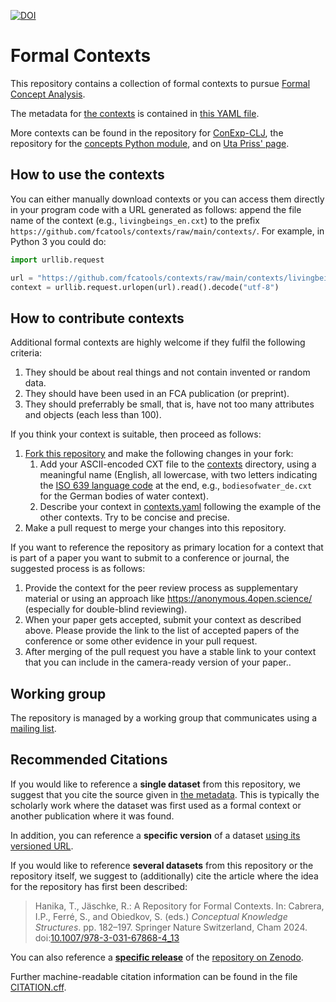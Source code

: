 [![DOI](https://zenodo.org/badge/580832846.svg)](https://zenodo.org/badge/latestdoi/580832846)

# Formal Contexts

This repository contains a collection of formal contexts to pursue
[Formal Concept Analysis](https://upriss.github.io/fca/fca.html).

The metadata for [the
contexts](https://github.com/fcatools/contexts/tree/main/contexts) is
contained in [this YAML file](contexts.yaml).

More contexts can be found in the repository for
[ConExp-CLJ](https://github.com/tomhanika/conexp-clj/tree/dev/testing-data),
the repository for the [concepts Python
module](https://github.com/xflr6/concepts/tree/master/examples), and
on [Uta Priss' page](https://upriss.github.io/fca/examples.html).

## How to use the contexts

You can either manually download contexts or you can access them
directly in your program code with a URL generated as follows: append
the file name of the context (e.g., `livingbeings_en.cxt`) to the
prefix `https://github.com/fcatools/contexts/raw/main/contexts/`. For
example, in Python 3 you could do:

```python
import urllib.request

url = "https://github.com/fcatools/contexts/raw/main/contexts/livingbeings_en.cxt"
context = urllib.request.urlopen(url).read().decode("utf-8")
```

## How to contribute contexts

Additional formal contexts are highly welcome if they fulfil the
following criteria:

1. They should be about real things and not contain invented or random
   data.
2. They should have been used in an FCA publication (or preprint).
3. They should preferrably be small, that is, have not too many
   attributes and objects (each less than 100).

If you think your context is suitable, then proceed as follows:

1. [Fork this repository](https://github.com/fcatools/contexts/fork)
   and make the following changes in your fork:
   1. Add your ASCII-encoded CXT file to the
      [contexts](https://github.com/fcatools/contexts/tree/main/contexts)
      directory, using a meaningful name (English, all lowercase, with
      two letters indicating the [ISO 639 language
      code](https://en.wikipedia.org/wiki/List_of_ISO_639_language_codes)
      at the end, e.g., `bodiesofwater_de.cxt` for the German bodies
      of water context).
   2. Describe your context in [contexts.yaml](contexts.yaml)
      following the example of the other contexts. Try to be concise
      and precise.
2. Make a pull request to merge your changes into this repository.

If you want to reference the repository as primary location for a
context that is part of a paper you want to submit to a conference or
journal, the suggested process is as follows:

1. Provide the context for the peer review process as supplementary
   material or using an approach like https://anonymous.4open.science/
   (especially for double-blind reviewing).
2. When your paper gets accepted, submit your context as described
   above. Please provide the link to the list of accepted papers of
   the conference or some other evidence in your pull request.
3. After merging of the pull request you have a stable link to your
   context that you can include in the camera-ready version of your
   paper..

## Working group

The repository is managed by a working group that communicates using a
[mailing
list](https://lists.cs.uni-kassel.de/postorius/lists/fca-repo.lists.cs.uni-kassel.de/).

## Recommended Citations

If you would like to reference a **single dataset** from this
repository, we suggest that you cite the source given in [the
metadata](contexts.yaml). This is typically the scholarly work where
the dataset was first used as a formal context or another publication
where it was found.

In addition, you can reference a **specific version** of a dataset
[using its versioned
URL](https://docs.github.com/en/repositories/working-with-files/using-files/getting-permanent-links-to-files).

If you would like to reference **several datasets** from this
repository or the repository itself, we suggest to (additionally) cite
the article where the idea for the repository has first been
described:

> Hanika, T., Jäschke, R.: A Repository for Formal Contexts. In:
> Cabrera, I.P., Ferré, S., and Obiedkov, S. (eds.) *Conceptual
> Knowledge Structures*. pp. 182–197. Springer Nature Switzerland,
> Cham 2024.
> doi:[10.1007/978-3-031-67868-4_13](https://doi.org/10.1007/978-3-031-67868-4_13)

You can also reference a [**specific
release**](https://github.com/fcatools/contexts/releases) of the
[repository on Zenodo](https://zenodo.org/badge/latestdoi/580832846).

Further machine-readable citation information can be found in the file
[CITATION.cff](CITATION.cff).
